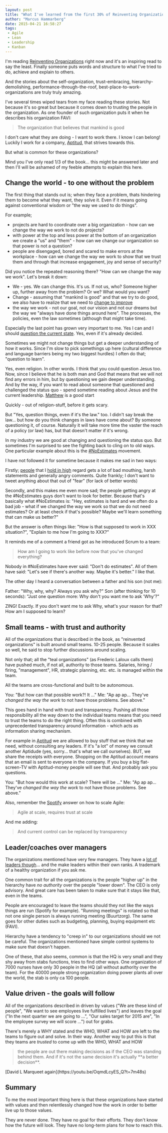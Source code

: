 ```yaml
---
layout: post
title: "What I've learned from the first 30% of Reinventing Organizations"
author: "Marcus Hammarberg"
date: 2015-04-21 16:58:27
tags:
 - Agile
 - Lean
 - Leadership
 - Kanban
---
```


I'm reading [Reinventing Organizations](www.amazon.com/Reinventing-Organizations-Frederic-Laloux/dp/2960133501) right now and it's an inspiring read to say the least. Finally someone puts words and structure to what I've tried to do, achieve and explain to others.

And the stories about the self-organization, trust-embracing, hierarchy-demolishing, performance-through-the-roof, best-place-to-work-organizations are truly truly amazing.

I've several times wiped tears from my face reading these stories. Not because it's so great but because it comes down to trusting the people in the organization. As one founder of such organization puts it when he describes his organization FAVI:

<blockquote>The organization that believes that mankind is good</blockquote>

I don't care what they are doing - I want to work there. I know I can belong! Luckily I work for a company, [Aptitud](http://aptitud.se), that strives towards this.

But what is common for these organizations?

Mind you I've only read 1/3 of the book... this might be answered later and then I'll will be ashamed of my feeble attempts to explain this here.

<!-- excerpt-end -->

## Change the world - to one without the problem
The first thing that stands out is; when they face a problem, thats hindering them to become what they want, they solve it. Even if it means going against conventional wisdom or "the way we used to do things".

For example;

* projects are hard to coordinate over a big organization - how can we change the way we work to not do projects?
* with power at the top and less power at the bottom of an organization we create a "us" and "them" - how can we change our organization so that power is not a question?
* people are disengaged, bored and scared to make errors at the workplace - how can we change the way we work to show that we trust them and through that increase engagement, joy and sense of security?

Did you notice the repeated reasoning there? "How can we change the way we work". Let's break it down:

* We - yes. We can change this. It's us. If not us, who? Someone higher up, further away from the problem? Or we? What would you want?
* Change - assuming that "mankind is good" and that we try to do good, we also have to realize that we need to [change to improve](/2015/01/improving-means-changing.html)
* the way we work - not our goal, not our vision and not our dreams but the way we "always have done things around here". The processes, the policies, even the law sometimes (although that might take time).

Especially the last point has grown very important to me. Yes I can and I should [question the current state](/2015/04/please-question-the-process.html). Yes, even if it's already decided.

Sometimes we might not change things but get a deeper understanding of how it works. Since I'm slow to pick somethings up here (cultural difference and language barriers being my two biggest hurdles) I often do that; "question to learn".

Yes, even religion. In other words. I think that you could question Jesus too. Now, since I believe that he is both man and God that means that we will not find any errors in him, but by questioning we gain deeper understanding. And by the way, if you want to read about someone that questioned and challenged the status quo - spend sometime reading about Jesus and the current leadership. [Matthew](https://www.biblegateway.com/passage/?search=Matthew+1&version=NIV) is a good start

Quickly - out of religion-stuff, before it gets scary.

But "Yes, question things, even if it's the law." too. I didn't say break the law... but how do you think changes in laws have come about? By someone questioning it, of course. Naturally it will take more time the vaster the reach of a policy (or law) has, but that doesn't matter if it's wrong.

In my industry we are good at changing and questioning the status quo. But sometimes I'm surprised to see the fighting back to cling on to old ways. One particular example about this is the [#NoEstimates](https://twitter.com/hashtag/NoEstimates?src=hash) movement.

I have not followed it for sometime because it makes me sad in two ways:

Firstly; [people](https://twitter.com/woodyzuill) that I [hold in high](https://twitter.com/duarte_vasco) regard gets a lot of bad mouthing, harsh statements and generally angry comments. Quite frankly; I don't want to tweet anything about that out of "fear" (for lack of better words)

Secondly, and this makes me even more sad; the people getting angry at the #NoEstimates guys don't want to look for better. Because that's basically what #NoEstimates is: "Hey, estimates is hard and we often do a bad job - what if we changed the way we work so that we do not need estimates? Or at least check if that's possible? Maybe we'll learn something that can make us better?"

But the answer is often things like: "How is that supposed to work in XXX situation?", "Explain to me how I'm going to XXX?"

It reminds me of a comment a friend got as he introduced Scrum to a team:

<blockquote>How am I going to work like before now that you've changed everything?</blockquote>

Nobody in #NoEstimates have ever said: "Don't do estimates". All of them have said: "Let's see if there's another way. Maybe it's better."
I like that.

The other day I heard a conversation between a father and his son (not me):

Father: "Why, why, why? Always you ask why?"
Son (after thinking for 10 seconds): "Just one question more: Why don't you want me to ask 'Why'?"

ZING! Exactly. If you don't want me to ask Why, what's your reason for that? How am I supposed to learn?

## Small teams - with trust and authority
All of the organizations that is described in the book, as "reinvented organizations" is built around small teams. 10-25 people. Because it scales so well, he said to stop further discussions around scaling.

Not only that; all the "teal organizations" (as Frederic Laloux calls them) have pushed much, if not all, authority to those teams. Salaries, hiring / firing, "management", HR, strategic planning, etc. etc. is managed within the team.

All the teams are cross-functional and built to be autonomous.

You: "But how can that possible work?! It ..."
Me: "Ap ap ap... They've *changed the way the work* to not have those problems. See above."

This goes hand in hand with trust and transparency. Pushing all those responsibility all the way down to the individual teams means that you need to trust the teams to do the right thing. Often this is combined with unprecedented transparency around information - which acts as information sharing mechanism.

For example in [Aptitud](http://www.aptitud.se) we are allowed to buy stuff that we think that we need, without consulting any leaders. If it's "a lot" of money we consult another Aptidude (yes, sorry... that's what we call ourselves). BUT, we share the receipts with everyone. Shopping on the Aptitud account means that an email is sent to everyone in the company. If you buy a big flat-screen-TV with Aptitud-money people will see that. And probably ask you questions.

You: "But how would this work at scale? There will be ..."
Me: "Ap ap ap... They've *changed the way the work* to not have those problems. See above."

Also, remember the [Spotify](http://www.spotify.com) answer on how to scale Agile:

<blockquote>Agile at scale, requires trust at scale</blockquote>

And me adding:

<blockquote>And current control can be replaced by transparency</blockquote>

## Leader/coaches over managers
The organizations mentioned have very few managers. They have a [lot of leaders though](https://www.marcusoft.net/2015/01/leadership---not-management.html)... and the make leaders within their own ranks. A trademark of a healthy organization if you ask me.

One common trait for all the organizations is the people "higher up" in the hierarchy have *no authority* over the people "lower down". The CEO is only advisory. And great care has been taken to make sure that it stays like that, even in the teams.

People are encouraged to leave the teams should they not like the ways things are run (Spotify for example). "Running meetings" is rotated so that not one single person is always running meeting (Buurtzorg). The same goes for other duties such as budgeting, planning, buying equipment etc (FAVI).

Hierarchy have a tendency to "creep in" to our organizations should we not be careful. The organizations mentioned have simple control systems to make sure that doesn't happen.

One of these, that also seems, common is that the HQ is very small and they shy away from stabs functions, tries to find other ways. One organization of 7000 nurses have only 30 people in the HQ (all without authority over the team). For the 40000 people strong organization doing power plants all over the world, the stab is only ca 100 people.

## Value driven - the goals will follow
All of the organizations described in driven by values ("We are these kind of people", "We want to see employees live fulfilled lives") and leaves the goal ("In the next quarter we are going to ...", "Our sales target for 2015 are", "In the employee survey we will score ...") out for grabs.

There's merely a WHY stated and the WHO, WHAT and HOW are left to the teams to figure out and solve. In their way. Another way to put this is that they teams are *trusted* to come up with the WHO, WHAT and HOW

<blockquote>the people are out there making decisions as if the CEO was standing behind them. And if it's not the same decision it's actually **a better decision**.</blockquote>
[David L Marqueet again](https://youtu.be/OqmdLcyES_Q?t=7m48s)

## Summary
To me the most important thing here is that these organizations have started with values and then relentlessly changed how the work in order to better live up to those values.

They are never done. They have no goal for their efforts. They don't know how the future will look. They have no long-term plans for how to reach this.